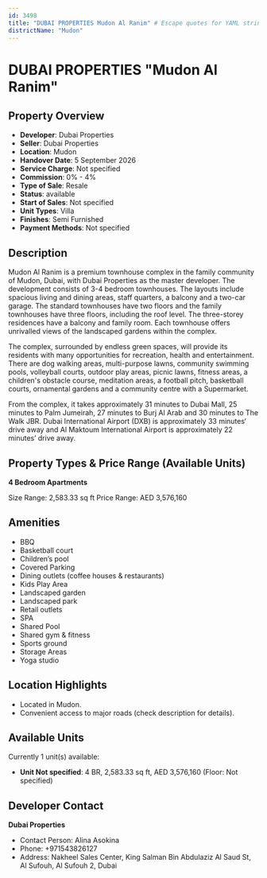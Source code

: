```yaml
---
id: 3498
title: "DUBAI PROPERTIES Mudon Al Ranim" # Escape quotes for YAML string
districtName: "Mudon"
---
```


# DUBAI PROPERTIES "Mudon Al Ranim"

## Property Overview
- **Developer**: Dubai Properties
- **Seller**: Dubai Properties
- **Location**: Mudon
- **Handover Date**: 5 September 2026
- **Service Charge**: Not specified
- **Commission**: 0% - 4%
- **Type of Sale**: Resale
- **Status**: available
- **Start of Sales**: Not specified
- **Unit Types**: Villa
- **Finishes**: Semi Furnished
- **Payment Methods**: Not specified

## Description
Mudon Al Ranim is a premium townhouse complex in the family community of Mudon, Dubai, with Dubai Properties as the master developer. The development consists of 3-4 bedroom townhouses. The layouts include spacious living and dining areas, staff quarters, a balcony and a two-car garage. The standard townhouses have two floors and the family townhouses have three floors, including the roof level. The three-storey residences have a balcony and family room. Each townhouse offers unrivalled views of the landscaped gardens within the complex.

The complex, surrounded by endless green spaces, will provide its residents with many opportunities for recreation, health and entertainment. There are dog walking areas, multi-purpose lawns, community swimming pools, volleyball courts, outdoor play areas, picnic lawns, fitness areas, a children's obstacle course, meditation areas, a football pitch, basketball courts, ornamental gardens and a community centre with a Supermarket.

From the complex, it takes approximately 31 minutes to Dubai Mall, 25 minutes to Palm Jumeirah, 27 minutes to Burj Al Arab and 30 minutes to The Walk JBR. Dubai International Airport (DXB) is approximately 33 minutes‘ drive away and Al Maktoum International Airport is approximately 22 minutes’ drive away.

## Property Types & Price Range (Available Units)
**4 Bedroom Apartments**

Size Range: 2,583.33 sq ft
Price Range: AED 3,576,160

## Amenities
- BBQ
- Basketball court
- Children’s pool
- Covered Parking
- Dining outlets  (coffee houses & restaurants)
- Kids Play Area
- Landscaped garden
- Landscaped park
- Retail outlets
- SPA
- Shared Pool
- Shared gym & fitness
- Sports ground
- Storage Areas
- Yoga studio

## Location Highlights
- Located in Mudon.
- Convenient access to major roads (check description for details).

## Available Units
Currently 1 unit(s) available:
- **Unit Not specified**: 4 BR, 2,583.33 sq ft, AED 3,576,160 (Floor: Not specified)

## Developer Contact
**Dubai Properties**
- Contact Person: Alina Asokina
- Phone: +971543826127
- Address: Nakheel Sales Center, King Salman Bin Abdulaziz Al Saud St, Al Sufouh, Al Sufouh 2,  Dubai
